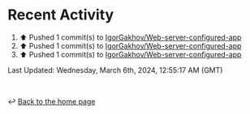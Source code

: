 # Recent Activity

<!--RECENT_ACTIVITY:start-->
1. ⬆️ Pushed 1 commit(s) to [IgorGakhov/Web-server-configured-app](https://github.com/IgorGakhov/Web-server-configured-app)<br>
2. ⬆️ Pushed 1 commit(s) to [IgorGakhov/Web-server-configured-app](https://github.com/IgorGakhov/Web-server-configured-app)<br>
3. ⬆️ Pushed 1 commit(s) to [IgorGakhov/Web-server-configured-app](https://github.com/IgorGakhov/Web-server-configured-app)<br>
<!--RECENT_ACTIVITY:end-->

<!--RECENT_ACTIVITY:last_update-->
Last Updated: Wednesday, March 6th, 2024, 12:55:17 AM (GMT)
<!--RECENT_ACTIVITY:last_update_end-->

<br>

↩️ [Back to the home page](/README.md)

